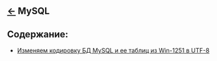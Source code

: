 [&larr;](../readme.md "Шпаргалка") MySQL
----------------------------------------

## <a name="content"></a> Содержание:

- [Изменяем кодировку БД MySQL и ее таблиц из Win-1251 в UTF-8](changing-the-encoding-of-the-mysql-database-and-its-tables-from-win-1251-to-utf-8.md "Изменяем кодировку БД MySQL и ее таблиц из Win-1251 в UTF-8")